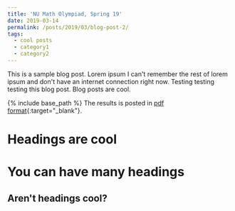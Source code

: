 ```yaml
---
title: 'NU Math Olympiad, Spring 19'
date: 2019-03-14
permalink: /posts/2019/03/blog-post-2/
tags:
  - cool posts
  - category1
  - category2
---
```


This is a sample blog post. Lorem ipsum I can't remember the rest of lorem ipsum and don't have an internet connection right now. Testing testing testing this blog post. Blog posts are cool.



{% include base_path %}
The results is posted in [pdf format](/files/documents/CV_Yerlan.pdf){:target="_blank"}.

Headings are cool
======

You can have many headings
======

Aren't headings cool?
------